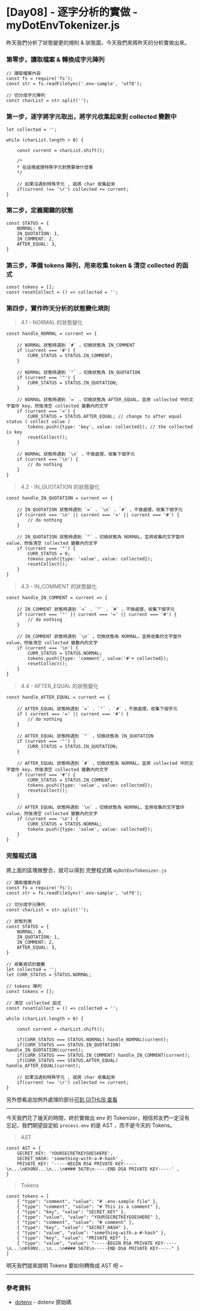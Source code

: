 # [Day08] - 逐字分析的實做 - myDotEnvTokenizer.js

昨天我們分析了狀態變更的規則 & 狀態圖，今天我們來將昨天的分析實做出來。

### 第零步，讀取檔案 & 轉換成字元陣列

```JS
// 讀取檔案內容 
const fs = require('fs');
const str = fs.readFileSync('.env-sample', 'utf8');

// 切分成字元陣列
const charList = str.split('');
``` 

### 第一步，逐字將字元取出，將字元收集起來到 collected 變數中

```JS
let collected = '';

while (charList.length > 0) {

    const current = charList.shift();
    
    /*
    * 在這裡處理特殊字元對應要做什麼事
    */

    // 如果沒遇到特殊字元 , 就將 char 收集起來
    if(current !== '\r') collected += current;
}
``` 

### 第二步，定義關鍵的狀態

```JS
const STATUS = {
    NORMAL: 0,
    IN_QUOTATION: 1,
    IN_COMMENT: 2,
    AFTER_EQUAL: 3,
}
``` 

### 第三步，準備 tokens 陣列，用來收集 token & 清空 collected 的函式

```JS
const tokens = [];
const resetCollect = () => collected = '';
``` 

### 第四步，實作昨天分析的狀態變化規則

> 4.1 - NORMAL 的狀態變化

```JS
const handle_NORMAL = current => {

    // NORMAL 狀態時遇到 `#` ，切換狀態為 IN_COMMENT
    if (current === '#') {
        CURR_STATUS = STATUS.IN_COMMENT;
    }
    
    // NORMAL 狀態時遇到 `"` ，切換狀態為 IN_QUOTATION
    if (current === '"') {
        CURR_STATUS = STATUS.IN_QUOTATION;
    }
    
    // NORMAL 狀態時遇到 `=` ，切換狀態為 AFTER_EQUAL，並將 collected 中的文字當作 key，然後清空 collected 變數內的文字
    if (current === '=') {
        CURR_STATUS = STATUS.AFTER_EQUAL; // change to after equal status ( collect value )
        tokens.push({type: 'key', value: collected}); // the collected is key
        resetCollect();
    }
    
    // NORMAL 狀態時遇到 `\n` ，不做處理，收集下個字元
    if (current === '\n') {
        // do nothing
    }
}
``` 

> 4.2 - IN_QUOTATION 的狀態變化

```JS
const handle_IN_QUOTATION = current => {

    // IN_QUOTATION 狀態時遇到 `=` . `\n` . `#` ，不做處理，收集下個字元
    if (current === '\n' || current === '=' || current === '#') {
        // do nothing
    }

    // IN_QUOTATION 狀態時遇到 `"` ，切換狀態為 NORMAL，並將收集的文字當作 value，然後清空 collected 變數內的文字
    if (current === '"') {
        CURR_STATUS = 0;
        tokens.push({type: 'value', value: collected});
        resetCollect();
    }
}
``` 

> 4.3 - IN_COMMENT 的狀態變化

```JS
const handle_IN_COMMENT = current => {

    // IN_COMMENT 狀態時遇到 `=` . `"` . `#` ，不做處理，收集下個字元
    if (current === '"' || current === '=' || current === '#') {
        // do nothing
    }

    // IN_COMMENT 狀態時遇到 `\n` ，切換狀態為 NORMAL，並將收集的文字當作 value，然後清空 collected 變數內的文字
    if (current === '\n') {
        CURR_STATUS = STATUS.NORMAL;
        tokens.push({type: 'comment', value:'#'+ collected});
        resetCollect();
    }
}
``` 

> 4.4 - AFTER_EQUAL 的狀態變化

```JS
const handle_AFTER_EQUAL = current => {

    // AFTER_EQUAL 狀態時遇到 `=` . `"` . `#` ，不做處理，收集下個字元
    if ( current === '=' || current === '#') {
        // do nothing
    }

    // AFTER_EQUAL 狀態時遇到 `"` ，切換狀態為 IN_QUOTATION
    if (current === '"') {
        CURR_STATUS = STATUS.IN_QUOTATION;
    }

    // AFTER_EQUAL 狀態時遇到 `#` ，切換狀態為 NORMAL，並將 collected 中的文字當作 key，然後清空 collected 變數內的文字
    if (current === '#') {
        CURR_STATUS = STATUS.IN_COMMENT;
        tokens.push({type: 'value', value: collected});
        resetCollect();
    }

    // AFTER_EQUAL 狀態時遇到 `\n` ，切換狀態為 NORMAL，並將收集的文字當作 value，然後清空 collected 變數內的文字
    if (current === '\n') {
        CURR_STATUS = STATUS.NORMAL;
        tokens.push({type: 'value', value: collected});
    }
}
``` 

### 完整程式碼

將上面的區塊做整合，就可以得到 完整程式碼 `myDotEnvTokenizer.js`

```
// 讀取檔案內容 
const fs = require('fs');
const str = fs.readFileSync('.env-sample', 'utf8');

// 切分成字元陣列
const charList = str.split('');

// 狀態列表
const STATUS = {
    NORMAL: 0,
    IN_QUOTATION: 1,
    IN_COMMENT: 2,
    AFTER_EQUAL: 3,
}

// 收集資訊的變數
let collected = '';
let CURR_STATUS = STATUS.NORMAL;

// tokens 陣列
const tokens = [];

// 清空 collected 函式
const resetCollect = () => collected = '';

while (charList.length > 0) {

    const current = charList.shift();

    if(CURR_STATUS === STATUS.NORMAL) handle_NORMAL(current);
    if(CURR_STATUS === STATUS.IN_QUOTATION) handle_IN_QUOTATION(current);
    if(CURR_STATUS === STATUS.IN_COMMENT) handle_IN_COMMENT(current);
    if(CURR_STATUS === STATUS.AFTER_EQUAL) handle_AFTER_EQUAL(current);

    // 如果沒遇到特殊字元 , 就將 char 收集起來
    if(current !== '\r') collected += current;
}
```

另外想看追加例外處理的部分[可到 GITHUB 查看](https://github.com/andrew781026/ithome_ironman_2022/blob/main/day-08/myDotEnvTokenizer.js)

---

今天我們花了幾天的時間，終於實做出 env 的 Tokenizer，相信邦友們一定沒有忘記，我們期望設定給 `process.env` 的是 AST ，而不是今天的 Tokens。

> AST

```JS
const AST = {
    SECRET_KEY: 'YOURSECRETKEYGOESHERE',
    SECRET_HASH: 'something-with-a-#-hash' ,
    PRIVATE_KEY: '-----BEGIN RSA PRIVATE KEY-----\n...\nKh9NV...\n...\n#### 5678\n-----END DSA PRIVATE KEY-----' ,
}

``` 

> Tokens

```JS
const tokens = [
    { "type": "comment", "value": "# .env-sample file" },
    { "type": "comment", "value": "# This is a comment" },
    { "type": "key", "value": "SECRET_KEY" },
    { "type": "value", "value": "YOURSECRETKEYGOESHERE" },
    { "type": "comment", "value": "# comment" },
    { "type": "key", "value": "SECRET_HASH" },
    { "type": "value", "value": "something-with-a-#-hash" },
    { "type": "key", "value": "PRIVATE_KEY" },
    { "type": "value", "value": "-----BEGIN RSA PRIVATE KEY-----\n...\nKh9NV...\n...\n#### 5678\n-----END DSA PRIVATE KEY-----" }
]
``` 

明天我們就來說明 Tokens 要如何轉換成 AST 吧 ~

---

### 參考資料

- [dotenv](https://github.com/motdotla/dotenv/blob/v15.0.0/lib/main.js) - dotenv 原始碼
